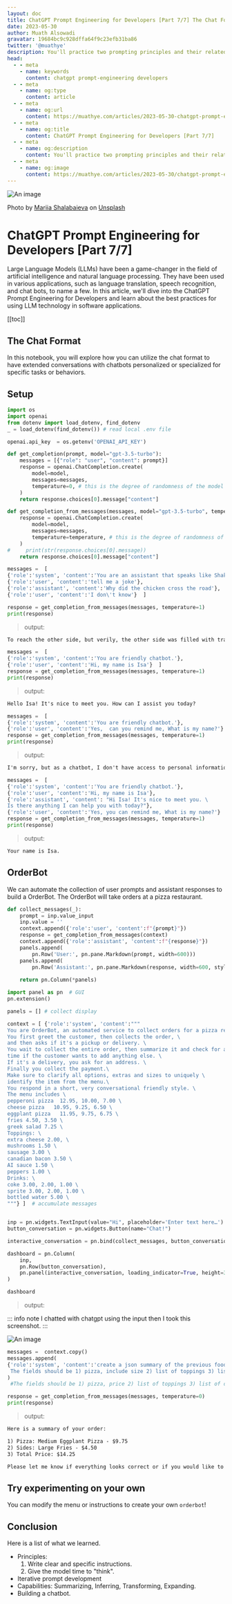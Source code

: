 ```yaml
---
layout: doc
title: ChatGPT Prompt Engineering for Developers [Part 7/7] The Chat Format
date: 2023-05-30
author: Muath Alsowadi
gravatar: 19684bc9c928dffa64f9c23efb31ba86
twitter: '@muathye'
description: You'll practice two prompting principles and their related tactics in order to write effective prompts for large language models.
head:
  - - meta
    - name: keywords
      content: chatgpt prompt-engineering developers
  - - meta
    - name: og:type
      content: article
  - - meta
    - name: og:url
      content: https://muathye.com/articles/2023-05-30-chatgpt-prompt-engineering-for-developers-part-4
  - - meta
    - name: og:title
      content: ChatGPT Prompt Engineering for Developers [Part 7/7]
  - - meta
    - name: og:description
      content: You'll practice two prompting principles and their related tactics in order to write effective prompts for large language models.
  - - meta
    - name: og:image
      content: https://muathye.com/articles/2023-05-30/chatgpt-prompt-engineering-for-developers-part-1.webp
--- 
```


![An image](/articles/2023-05-30/chatgpt-prompt-engineering-for-developers-part-1.webp)

Photo by [Mariia Shalabaieva](https://unsplash.com/@maria_shalabaieva?utm_source=unsplash&utm_medium=referral&utm_content=creditCopyText) on [Unsplash](https://unsplash.com/s/photos/openai?license=free&utm_source=unsplash&utm_medium=referral&utm_content=creditCopyText)

# ChatGPT Prompt Engineering for Developers [Part 7/7]

Large Language Models (LLMs) have been a game-changer in the field of artificial intelligence and natural language processing. They have been used in various applications, such as language translation, speech recognition, and chat bots, to name a few. In this article, we'll dive into the ChatGPT Prompt Engineering for Developers and learn about the best practices for using LLM technology in software applications.

[[toc]]

## The Chat Format

In this notebook, you will explore how you can utilize the chat format to have extended conversations with chatbots personalized or specialized for specific tasks or behaviors.

## Setup

```python
import os
import openai
from dotenv import load_dotenv, find_dotenv
_ = load_dotenv(find_dotenv()) # read local .env file

openai.api_key  = os.getenv('OPENAI_API_KEY')
```

```python
def get_completion(prompt, model="gpt-3.5-turbo"):
    messages = [{"role": "user", "content": prompt}]
    response = openai.ChatCompletion.create(
        model=model,
        messages=messages,
        temperature=0, # this is the degree of randomness of the model's output
    )
    return response.choices[0].message["content"]

def get_completion_from_messages(messages, model="gpt-3.5-turbo", temperature=0):
    response = openai.ChatCompletion.create(
        model=model,
        messages=messages,
        temperature=temperature, # this is the degree of randomness of the model's output
    )
#     print(str(response.choices[0].message))
    return response.choices[0].message["content"]
```

```python
messages =  [  
{'role':'system', 'content':'You are an assistant that speaks like Shakespeare.'},    
{'role':'user', 'content':'tell me a joke'},   
{'role':'assistant', 'content':'Why did the chicken cross the road'},   
{'role':'user', 'content':'I don\'t know'}  ]

response = get_completion_from_messages(messages, temperature=1)
print(response)
```

> output:

```txt
To reach the other side, but verily, the other side was filled with trapdoors and mischievous goblins, alas, the chicken was in for quite the ride!
```

```python
messages =  [  
{'role':'system', 'content':'You are friendly chatbot.'},    
{'role':'user', 'content':'Hi, my name is Isa'}  ]
response = get_completion_from_messages(messages, temperature=1)
print(response)
```

> output:

```txt
Hello Isa! It's nice to meet you. How can I assist you today?
```

```python
messages =  [  
{'role':'system', 'content':'You are friendly chatbot.'},    
{'role':'user', 'content':'Yes,  can you remind me, What is my name?'}  ]
response = get_completion_from_messages(messages, temperature=1)
print(response)
```

> output:

```txt
I'm sorry, but as a chatbot, I don't have access to personal information. Therefore, I do not know your name.
```

```python
messages =  [  
{'role':'system', 'content':'You are friendly chatbot.'},
{'role':'user', 'content':'Hi, my name is Isa'},
{'role':'assistant', 'content': "Hi Isa! It's nice to meet you. \
Is there anything I can help you with today?"},
{'role':'user', 'content':'Yes, you can remind me, What is my name?'}  ]
response = get_completion_from_messages(messages, temperature=1)
print(response)
```

> output:

```txt
Your name is Isa.
```

## OrderBot

We can automate the collection of user prompts and assistant responses to build a  OrderBot. The OrderBot will take orders at a pizza restaurant.

```python
def collect_messages(_):
    prompt = inp.value_input
    inp.value = ''
    context.append({'role':'user', 'content':f"{prompt}"})
    response = get_completion_from_messages(context) 
    context.append({'role':'assistant', 'content':f"{response}"})
    panels.append(
        pn.Row('User:', pn.pane.Markdown(prompt, width=600)))
    panels.append(
        pn.Row('Assistant:', pn.pane.Markdown(response, width=600, style={'background-color': '#F6F6F6'})))
 
    return pn.Column(*panels)
```

```python
import panel as pn  # GUI
pn.extension()

panels = [] # collect display 

context = [ {'role':'system', 'content':"""
You are OrderBot, an automated service to collect orders for a pizza restaurant. \
You first greet the customer, then collects the order, \
and then asks if it's a pickup or delivery. \
You wait to collect the entire order, then summarize it and check for a final \
time if the customer wants to add anything else. \
If it's a delivery, you ask for an address. \
Finally you collect the payment.\
Make sure to clarify all options, extras and sizes to uniquely \
identify the item from the menu.\
You respond in a short, very conversational friendly style. \
The menu includes \
pepperoni pizza  12.95, 10.00, 7.00 \
cheese pizza   10.95, 9.25, 6.50 \
eggplant pizza   11.95, 9.75, 6.75 \
fries 4.50, 3.50 \
greek salad 7.25 \
Toppings: \
extra cheese 2.00, \
mushrooms 1.50 \
sausage 3.00 \
canadian bacon 3.50 \
AI sauce 1.50 \
peppers 1.00 \
Drinks: \
coke 3.00, 2.00, 1.00 \
sprite 3.00, 2.00, 1.00 \
bottled water 5.00 \
"""} ]  # accumulate messages


inp = pn.widgets.TextInput(value="Hi", placeholder='Enter text here…')
button_conversation = pn.widgets.Button(name="Chat!")

interactive_conversation = pn.bind(collect_messages, button_conversation)

dashboard = pn.Column(
    inp,
    pn.Row(button_conversation),
    pn.panel(interactive_conversation, loading_indicator=True, height=300),
)

dashboard
```

> output:

::: info note
I chatted with chatgpt using the input then I took this screenshot.
:::

![An image](/articles/2023-05-30/chatgpt-conversation.png)

```python
messages =  context.copy()
messages.append(
{'role':'system', 'content':'create a json summary of the previous food order. Itemize the price for each item\
 The fields should be 1) pizza, include size 2) list of toppings 3) list of drinks, include size   4) list of sides include size  5)total price '},    
)
 #The fields should be 1) pizza, price 2) list of toppings 3) list of drinks, include size include price  4) list of sides include size include price, 5)total price '},    

response = get_completion_from_messages(messages, temperature=0)
print(response)
```

> output:

```txt
Here is a summary of your order:

1) Pizza: Medium Eggplant Pizza - $9.75
2) Sides: Large Fries - $4.50
3) Total Price: $14.25

Please let me know if everything looks correct or if you would like to add anything else to your order!
```

## Try experimenting on your own

You can modify the menu or instructions to create your own `orderbot`!

## Conclusion

Here is a list of what we learned.

- Principles:
  1. Write clear and specific instructions.
  2. Give the model time to "think".
- Iterative prompt development
- Capabilities: Summarizing, Inferring, Transforming, Expanding.
- Building a chatbot.

